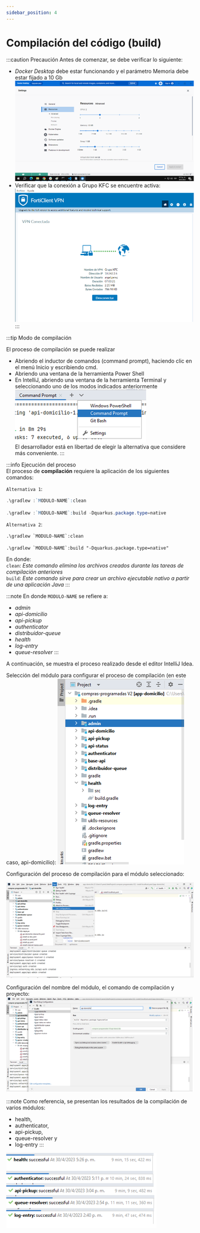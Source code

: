 ```yaml
---
sidebar_position: 4
---
```


# Compilación del código (build)

:::caution Precaución
Antes de comenzar, se debe verificar lo siguiente:

- _Docker Desktop_ debe estar funcionando y el parámetro Memoria debe estar fijado a 10 Gb  
![Docker-Rammemory-10gb](/img/Docker-Rammemory-10gb.png)  
- Verificar que la conexión a Grupo KFC se encuentre activa:  
![Conexion](/img/VPN-Conexion.png)
:::  

:::tip Modo de compilación

El proceso de compilación se puede realizar  
- Abriendo el inductor de comandos (command prompt), haciendo clic en el menú Inicio y escribiendo cmd.
- Abriendo una ventana de la herramienta Power Shell
- En IntelliJ, abriendo una ventana de la herramienta Terminal y seleccionando uno de los modos indicados anteriormente  
![Intellij-Terminal](/img/Intellij-Terminal.png)  
El desarrollador está en libertad de elegir la alternativa que considere más conveniente. 
:::


:::info Ejecución del proceso  
El proceso de **compilación** requiere la aplicación de los siguientes comandos:  

`Alternativa 1`:  
```powershell title="En PowerShell"
.\gradlew :`MODULO-NAME`:clean  

.\gradlew :`MODULO-NAME`:build -Dquarkus.package.type=native   
```  

`Alternativa 2`:  
```shell title="En CMD"
.\gradlew `MODULO-NAME`:clean  

.\gradlew `MODULO-NAME`:build "-Dquarkus.package.type=native" 
```  

En donde:  
`clean`: _Este comando elimina los archivos creados durante las tareas de compilación anteriores_  
`build`: _Este comando sirve para crear un archivo ejecutable nativo a partir de una aplicación Java_
:::

:::note 
En donde `MODULO-NAME` se refiere a:
- _admin_
- _api-domicilio_ 
- _api-pickup_ 
- _authenticator_ 
- _distribuidor-queue_ 
- _health_ 
- _log-entry_ 
- _queue-resolver_
:::


A continuación, se muestra el proceso realizado desde el editor IntelliJ Idea.

Selección del módulo para configurar el proceso de compilación (en este caso, api-domicilio):
![Vista-expandida-proyecto](/img/Vista-ampliada-proyecto.png)

Configuración del proceso de compilación para el módulo seleccionado:

![Modulo-compilar](/img/Configuracion-modulo-compilar.png)


Configuración del nombre del módulo, el comando de compilación y proyecto:
![Configura-compilar](/img/Configuracion-nombre-modulo-comando-proyecto.png)

:::note
Como referencia, se presentan los resultados de la compilación de varios módulos:
- health, 
- authenticator, 
- api-pickup, 
- queue-resolver y 
- log-entry
:::

![Compilacion](/img/Compilacion-health-authenticator-api-pickup-queue-resolver-log-entry.png) 
